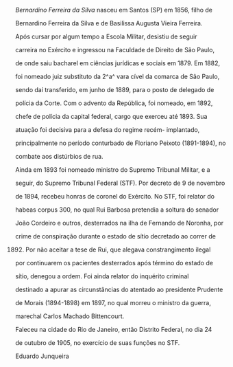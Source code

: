 

*Bernardino Ferreira da Silva* nasceu em Santos (SP) em 1856, filho de

Bernardino Ferreira da Silva e de Basilissa Augusta Vieira Ferreira.



Após cursar por algum tempo a Escola Militar, desistiu de seguir

carreira no Exército e ingressou na Faculdade de Direito de São Paulo,

de onde saiu bacharel em ciências jurídicas e sociais em 1879. Em 1882,

foi nomeado juiz substituto da 2^a^ vara cível da comarca de São Paulo,

sendo daí transferido, em junho de 1889, para o posto de delegado de

polícia da Corte. Com o advento da República, foi nomeado, em 1892,

chefe de polícia da capital federal, cargo que exerceu até 1893. Sua

atuação foi decisiva para a defesa do regime recém- implantado,

principalmente no período conturbado de Floriano Peixoto (1891-1894), no

combate aos distúrbios de rua.



Ainda em 1893 foi nomeado ministro do Supremo Tribunal Militar, e a

seguir, do Supremo Tribunal Federal (STF). Por decreto de 9 de novembro

de 1894, recebeu honras de coronel do Exército. No STF, foi relator do

habeas corpus 300, no qual Rui Barbosa pretendia a soltura do senador

João Cordeiro e outros, desterrados na ilha de Fernando de Noronha, por

crime de conspiração durante o estado de sítio decretado ao correr de

1892. Por não aceitar a tese de Rui, que alegava constrangimento ilegal

por continuarem os pacientes desterrados após término do estado de

sítio, denegou a ordem. Foi ainda relator do inquérito criminal

destinado a apurar as circunstâncias do atentado ao presidente Prudente

de Morais (1894-1898) em 1897, no qual morreu o ministro da guerra,

marechal Carlos Machado Bittencourt.



Faleceu na cidade do Rio de Janeiro, então Distrito Federal, no dia 24

de outubro de 1905, no exercício de suas funções no STF.



Eduardo Junqueira



